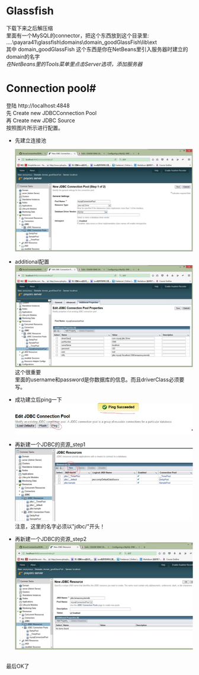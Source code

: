 # Glassfish #
下载下来之后解压缩<br/>
里面有一个MySQL的connector，把这个东西放到这个目录里:  ....\payara41\glassfish\domains\domain_goodGlassFish\lib\ext<br/>
其中 domain_goodGlassFish 这个东西是你在NetBeans里引入服务器时建立的domain的名字<br/>
<i>在NetBeans里的Tools菜单里点击Server选项，添加服务器</i>

# Connection pool#
登陆 http://localhost:4848<br/>
先 Create new JDBCConnection Pool<br/> 
再 Create new JDBC Source<br/>
按照图片所示进行配置。<br/>

- 先建立连接池

  ![先建立连接池](/Config_Server_and_ConnectionPool/newJDBCConnectionPool.jpg)<br/>
  
- additional配置
 ![additional配置](/Config_Server_and_ConnectionPool/addional%20Properities.jpg)
 这个很重要<br/>里面的username和password是你数据库的信息。而且driverClass必须要写。

- 成功建立后ping一下
 ![成功建立后ping一下](/Config_Server_and_ConnectionPool/ping.jpg)<br/>

- 再新建一个JDBC的资源_step1
 ![再新建一个JDBC的资源_step1](/Config_Server_and_ConnectionPool/new%20JDBC%20Resource.jpg)<br/>
 注意，这里的名字必须以"jdbc/"开头！

- 再新建一个JDBC的资源_step2
 ![再新建一个JDBC的资源_step2](/Config_Server_and_ConnectionPool/JDBC资源.jpg)<br/>
<br/>
最后OK了
